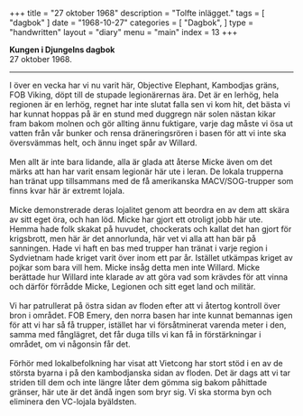 +++
title = "27 oktober 1968"
description = "Tolfte inlägget."
tags = [
    "dagbok"
]
date = "1968-10-27"
categories = [
    "Dagbok",
]
type = "handwritten"
layout = "diary"
menu = "main"
index = 13
+++

<b>Kungen i Djungelns dagbok</b><br/>
27 oktober 1968.
<hr />

I över en vecka har vi nu varit här, Objective Elephant, Kambodjas gräns, FOB Viking, döpt till de stupade legionärernas ära. Det är en lerhög, hela regionen är en lerhög, regnet har inte slutat falla sen vi kom hit, det bästa vi har kunnat hoppas på är en stund med duggregn när solen nästan kikar fram bakom molnen och gör allting ännu fuktigare, varje dag måste vi ösa ut vatten från vår bunker och rensa dräneringsrören i basen för att vi inte ska översvämmas helt, och ännu inget spår av Willard. 
\
\
Men allt är inte bara lidande, alla är glada att återse Micke även om det märks att han har varit ensam legionär här ute i leran. De lokala trupperna han tränat upp tillsammans med de få amerikanska MACV/SOG-trupper som finns kvar här är extremt lojala. 
\
\
Micke demonstrerade deras lojalitet genom att beordra en av dem att skära av sitt eget öra, och han löd. Micke har gjort ett otroligt jobb här ute. Hemma hade folk skakat på huvudet, chockerats och kallat det han gjort för krigsbrott, men här är det annorlunda, här vet vi alla att han bär på sanningen. Hade vi haft en bas med trupper han tränat i varje region i Sydvietnam hade kriget varit över inom ett par år. Istället utkämpas kriget av pojkar som bara vill hem. Micke insåg detta men inte Willard. Micke berättade hur Willard inte klarade av att göra vad som krävdes för att vinna och därför förrådde Micke, Legionen och sitt eget land och militär. 
\
\
Vi har patrullerat på östra sidan av floden efter att vi återtog kontroll över bron i området. FOB Emery, den norra basen har inte kunnat bemannas igen för att vi har så få trupper, istället har vi försåtminerat varenda meter i den, samma med fånglägret, det får duga tills vi kan få in förstärkningar i området, om vi någonsin får det.
\
\
Förhör med lokalbefolkning har visat att Vietcong har stort stöd i en av de största byarna i på den kambodjanska sidan av floden. Det är dags att vi tar striden till dem och inte längre låter dem gömma sig bakom påhittade gränser, här ute är det ändå ingen som bryr sig. Vi ska storma byn och eliminera den VC-lojala byäldsten. 


